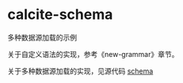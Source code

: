 # calcite-schema
多种数据源加载的示例

关于自定义语法的实现，参考《new-grammar》章节。

关于多种数据源加载的实现，见源代码 [schema](src/main/java/com/whosly/calcite/schema/ISchemaLoader.java)